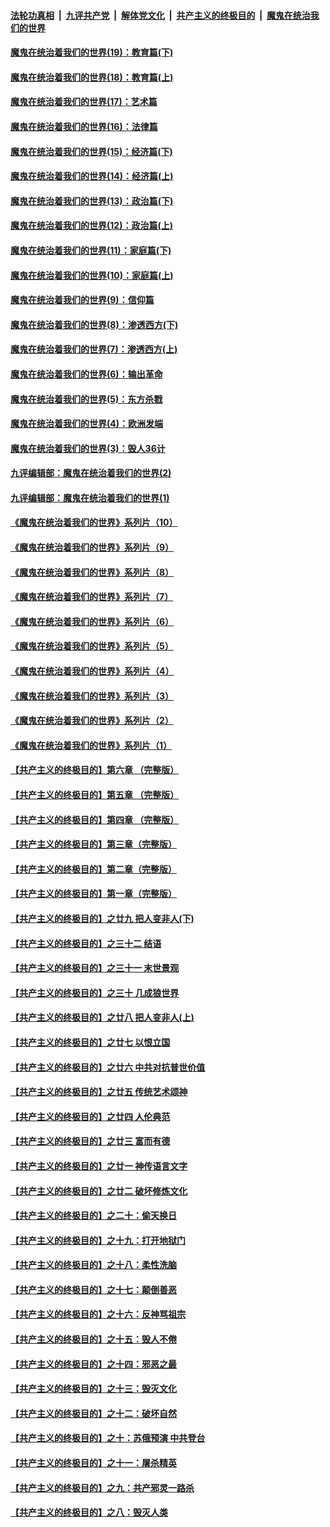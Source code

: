 

####  [法轮功真相](../../../../basic/blob/master/README.md?t=11061231) &nbsp;|&nbsp; [九评共产党](../../../../9ping.md/blob/master/README.md?t=11061231) &nbsp;|&nbsp; [解体党文化](../../../../jtdwh.md/blob/master/README.md?t=11061231)  &nbsp;|&nbsp; [共产主义的终极目的](../../../../gczydzjmd.md/blob/master/README.md?t=11061231) &nbsp;|&nbsp; [魔鬼在统治我们的世界](../../../../mgztzwmdsj.md/blob/master/README.md?t=11061231) 

#### [魔鬼在统治着我们的世界(19)：教育篇(下)](../pages/nsc422/n10564808.md?t=11061231) 

#### [魔鬼在统治着我们的世界(18)：教育篇(上)](../pages/nsc422/n10526970.md?t=11061231) 

#### [魔鬼在统治着我们的世界(17)：艺术篇](../pages/nsc422/n10499093.md?t=11061231) 

#### [魔鬼在统治着我们的世界(16)：法律篇](../pages/nsc422/n10485969.md?t=11061231) 

#### [魔鬼在统治着我们的世界(15)：经济篇(下)](../pages/nsc422/n10469975.md?t=11061231) 

#### [魔鬼在统治着我们的世界(14)：经济篇(上)](../pages/nsc422/n10457370.md?t=11061231) 

#### [魔鬼在统治着我们的世界(13)：政治篇(下)](../pages/nsc422/n10448270.md?t=11061231) 

#### [魔鬼在统治着我们的世界(12)：政治篇(上)](../pages/nsc422/n10444576.md?t=11061231) 

#### [魔鬼在统治着我们的世界(11)：家庭篇(下)](../pages/nsc422/n10440961.md?t=11061231) 

#### [魔鬼在统治着我们的世界(10)：家庭篇(上)](../pages/nsc422/n10435448.md?t=11061231) 

#### [魔鬼在统治着我们的世界(9)：信仰篇](../pages/nsc422/n10432159.md?t=11061231) 

#### [魔鬼在统治着我们的世界(8)：渗透西方(下)](../pages/nsc422/n10429603.md?t=11061231) 

#### [魔鬼在统治着我们的世界(7)：渗透西方(上)](../pages/nsc422/n10426013.md?t=11061231) 

#### [魔鬼在统治着我们的世界(6)：输出革命](../pages/nsc422/n10421536.md?t=11061231) 

#### [魔鬼在统治着我们的世界(5)：东方杀戮](../pages/nsc422/n10417707.md?t=11061231) 

#### [魔鬼在统治着我们的世界(4)：欧洲发端](../pages/nsc422/n10414890.md?t=11061231) 

#### [魔鬼在统治着我们的世界(3)：毁人36计](../pages/nsc422/n10411583.md?t=11061231) 

#### [九评编辑部：魔鬼在统治着我们的世界(2)](../pages/nsc422/n10410036.md?t=11061231) 

#### [九评编辑部：魔鬼在统治着我们的世界(1)](../pages/nsc422/n10406825.md?t=11061231) 

#### [《魔鬼在统治着我们的世界》系列片（10）](../pages/nsc422/n12292670.md?t=11061231) 

#### [《魔鬼在统治着我们的世界》系列片（9）](../pages/nsc422/n12290859.md?t=11061231) 

#### [《魔鬼在统治着我们的世界》系列片（8）](../pages/nsc422/n12287445.md?t=11061231) 

#### [《魔鬼在统治着我们的世界》系列片（7）](../pages/nsc422/n12283425.md?t=11061231) 

#### [《魔鬼在统治着我们的世界》系列片（6）](../pages/nsc422/n12282314.md?t=11061231) 

#### [《魔鬼在统治着我们的世界》系列片（5）](../pages/nsc422/n12281419.md?t=11061231) 

#### [《魔鬼在统治着我们的世界》系列片（4）](../pages/nsc422/n12274024.md?t=11061231) 

#### [《魔鬼在统治着我们的世界》系列片（3）](../pages/nsc422/n12271322.md?t=11061231) 

#### [《魔鬼在统治着我们的世界》系列片（2）](../pages/nsc422/n12269049.md?t=11061231) 

#### [《魔鬼在统治着我们的世界》系列片（1）](../pages/nsc422/n12267575.md?t=11061231) 

#### [【共产主义的终极目的】第六章 （完整版）](../pages/nsc422/n11428913.md?t=11061231) 

#### [【共产主义的终极目的】第五章 （完整版）](../pages/nsc422/n11428912.md?t=11061231) 

#### [【共产主义的终极目的】第四章 （完整版）](../pages/nsc422/n11428907.md?t=11061231) 

#### [【共产主义的终极目的】第三章（完整版）](../pages/nsc422/n11428848.md?t=11061231) 

#### [【共产主义的终极目的】第二章（完整版）](../pages/nsc422/n11428831.md?t=11061231) 

#### [【共产主义的终极目的】第一章（完整版）](../pages/nsc422/n11417651.md?t=11061231) 

#### [【共产主义的终极目的】之廿九 把人变非人(下)](../pages/nsc422/n11344140.md?t=11061231) 

#### [【共产主义的终极目的】之三十二 结语](../pages/nsc422/n11360535.md?t=11061231) 

#### [【共产主义的终极目的】之三十一 末世景观](../pages/nsc422/n11351129.md?t=11061231) 

#### [【共产主义的终极目的】之三十 几成狼世界](../pages/nsc422/n11348280.md?t=11061231) 

#### [【共产主义的终极目的】之廿八 把人变非人(上)](../pages/nsc422/n11340492.md?t=11061231) 

#### [【共产主义的终极目的】之廿七 以恨立国](../pages/nsc422/n11336944.md?t=11061231) 

#### [【共产主义的终极目的】之廿六 中共对抗普世价值](../pages/nsc422/n11324785.md?t=11061231) 

#### [【共产主义的终极目的】之廿五 传统艺术颂神](../pages/nsc422/n11296396.md?t=11061231) 

#### [【共产主义的终极目的】之廿四 人伦典范](../pages/nsc422/n11296397.md?t=11061231) 

#### [【共产主义的终极目的】之廿三 富而有德](../pages/nsc422/n11283598.md?t=11061231) 

#### [【共产主义的终极目的】之廿一 神传语言文字](../pages/nsc422/n11263265.md?t=11061231) 

#### [【共产主义的终极目的】之廿二 破坏修炼文化](../pages/nsc422/n11245728.md?t=11061231) 

#### [【共产主义的终极目的】之二十：偷天换日](../pages/nsc422/n11238846.md?t=11061231) 

#### [【共产主义的终极目的】之十九：打开地狱门](../pages/nsc422/n11206376.md?t=11061231) 

#### [【共产主义的终极目的】之十八：柔性洗脑](../pages/nsc422/n11199994.md?t=11061231) 

#### [【共产主义的终极目的】之十七：颠倒善恶](../pages/nsc422/n11179782.md?t=11061231) 

#### [【共产主义的终极目的】之十六：反神骂祖宗](../pages/nsc422/n11166798.md?t=11061231) 

#### [【共产主义的终极目的】之十五：毁人不倦](../pages/nsc422/n11166792.md?t=11061231) 

#### [【共产主义的终极目的】之十四：邪恶之最](../pages/nsc422/n11150249.md?t=11061231) 

#### [【共产主义的终极目的】之十三：毁灭文化](../pages/nsc422/n11135227.md?t=11061231) 

#### [【共产主义的终极目的】之十二：破坏自然](../pages/nsc422/n11135214.md?t=11061231) 

#### [【共产主义的终极目的】之十：苏俄预演 中共登台](../pages/nsc422/n11118424.md?t=11061231) 

#### [【共产主义的终极目的】之十一：屠杀精英](../pages/nsc422/n11118442.md?t=11061231) 

#### [【共产主义的终极目的】之九：共产邪灵一路杀](../pages/nsc422/n11114139.md?t=11061231) 

#### [【共产主义的终极目的】之八：毁灭人类](../pages/nsc422/n11108503.md?t=11061231) 

